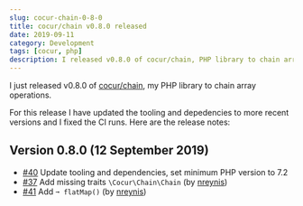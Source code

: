 ```yaml
---
slug: cocur-chain-0-8-0
title: cocur/chain v0.8.0 released
date: 2019-09-11
category: Development
tags: [cocur, php]
description: I released v0.8.0 of cocur/chain, PHP library to chain array operations
---
```


I just released v0.8.0 of [cocur/chain](https://github.com/cocur/chain), my PHP library to chain array operations.

For this release I have updated the tooling and depedencies to more recent versions and I fixed the CI runs. Here are the release notes:

## Version 0.8.0 (12 September 2019)

- [#40](https://github.com/cocur/chain/pull/40) Update tooling and dependencies, set minimum PHP version to 7.2
- [#37](https://github.com/cocur/chain/pull/37) Add missing traits `\Cocur\Chain\Chain` (by [nreynis](https://github.com/nreynis))
- [#41](https://github.com/cocur/chain/pull/41) Add `➞ flatMap()` (by [nreynis](https://github.com/nreynis))
